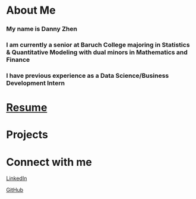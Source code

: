 # About Me
### My name is Danny Zhen 
### I am currently a senior at Baruch College majoring in Statistics & Quantitative Modeling with dual minors in Mathematics and Finance
### I have previous experience as a Data Science/Business Development Intern 

# <a href="Resume.pdf" class="image fit">Resume<img src="images/marr_pic.jpg" alt=""></a>

# Projects

# Connect with me
[LinkedIn](https://www.linkedin.com/in/dannyzhen/)

[GitHub](https://github.com/dannyzhen2000)

